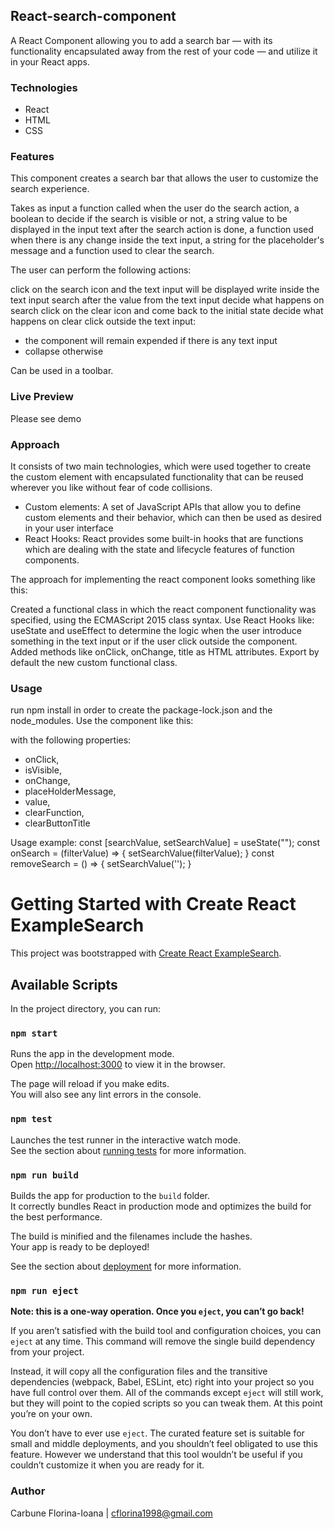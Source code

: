 ## React-search-component

A React Component allowing you to add a search bar — with its functionality encapsulated away from the rest of your code — and utilize it in your React apps.

### Technologies

  - React
  - HTML
  - CSS

### Features

This component creates a search bar that allows the user to customize the search experience.

Takes as input a function called when the user do the search action, a boolean to decide if the search is visible or not, a string value to be displayed in the input text after the search action is done, a function used when there is any change inside the text input, a string for the placeholder's message and a function used to clear the search.

The user can perform the following actions:

click on the search icon and the text input will be displayed
write inside the text input
search after the value from the text input
decide what happens on search
click on the clear icon and come back to the initial state
decide what happens on clear
click outside the text input:
  - the component will remain expended if there is any text input
  - collapse otherwise


Can be used in a toolbar.

### Live Preview

Please see demo 

### Approach

It consists of two main technologies, which were used together to create the custom element with encapsulated functionality that can be reused wherever you like without fear of code collisions.
  - Custom elements: A set of JavaScript APIs that allow you to define custom elements and their behavior, which can then be used as desired in your user interface
  - React Hooks: React provides some built-in hooks that are functions which are dealing with the state and lifecycle features of function components. 

The approach for implementing the react component looks something like this:

Created a functional class in which the react component functionality was specified, using the ECMAScript 2015 class syntax.
Use React Hooks like: useState and useEffect to determine the logic when the user introduce something in the text input or if the user click outside the component.
Added methods like onClick, onChange, title as HTML attributes.
Export by default the new custom functional class.

### Usage

run npm install in order to create the package-lock.json and the node_modules.
Use the component like this: <Search/> with the following properties:
  - onClick, 
  - isVisible, 
  - onChange, 
  - placeHolderMessage, 
  - value, 
  - clearFunction, 
  - clearButtonTitle

Usage example:
  const [searchValue, setSearchValue] = useState("");
  const onSearch = (filterValue) => {
    setSearchValue(filterValue);
  }
  const removeSearch = () => {
    setSearchValue('');
  }
  <Search value={searchValue} onClick={onSearch} clearFunction={removeSearch}/>
  
# Getting Started with Create React ExampleSearch

This project was bootstrapped with [Create React ExampleSearch](https://github.com/facebook/create-react-app).

## Available Scripts

In the project directory, you can run:

### `npm start`

Runs the app in the development mode.\
Open [http://localhost:3000](http://localhost:3000) to view it in the browser.

The page will reload if you make edits.\
You will also see any lint errors in the console.

### `npm test`

Launches the test runner in the interactive watch mode.\
See the section about [running tests](https://facebook.github.io/create-react-app/docs/running-tests) for more information.

### `npm run build`

Builds the app for production to the `build` folder.\
It correctly bundles React in production mode and optimizes the build for the best performance.

The build is minified and the filenames include the hashes.\
Your app is ready to be deployed!

See the section about [deployment](https://facebook.github.io/create-react-app/docs/deployment) for more information.

### `npm run eject`

**Note: this is a one-way operation. Once you `eject`, you can’t go back!**

If you aren’t satisfied with the build tool and configuration choices, you can `eject` at any time. This command will remove the single build dependency from your project.

Instead, it will copy all the configuration files and the transitive dependencies (webpack, Babel, ESLint, etc) right into your project so you have full control over them. All of the commands except `eject` will still work, but they will point to the copied scripts so you can tweak them. At this point you’re on your own.

You don’t have to ever use `eject`. The curated feature set is suitable for small and middle deployments, and you shouldn’t feel obligated to use this feature. However we understand that this tool wouldn’t be useful if you couldn’t customize it when you are ready for it.
  
### Author

Carbune Florina-Ioana | cflorina1998@gmail.com
